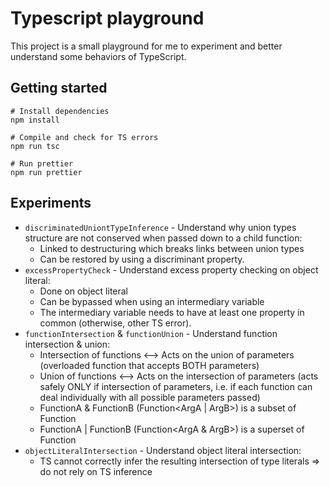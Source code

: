 # Typescript playground

This project is a small playground for me to experiment and better understand some behaviors of TypeScript.

## Getting started

```
# Install dependencies
npm install

# Compile and check for TS errors
npm run tsc

# Run prettier
npm run prettier
```

## Experiments

- `discriminatedUniontTypeInference` - Understand why union types structure are not conserved when passed down to a
  child function:
  - Linked to destructuring which breaks links between union types
  - Can be restored by using a discriminant property.
- `excessPropertyCheck` - Understand excess property checking on object literal:
  - Done on object literal
  - Can be bypassed when using an intermediary variable
  - The intermediary variable needs to have at least one property in common (otherwise, other TS error).
- `functionIntersection` & `functionUnion` - Understand function intersection & union:
  - Intersection of functions <--> Acts on the union of parameters (overloaded function that accepts BOTH parameters)
  - Union of functions <--> Acts on the intersection of parameters (acts safely ONLY if intersection of parameters,
    i.e. if each function can deal individually with all possible parameters passed)
  - FunctionA & FunctionB (Function<ArgA | ArgB>) is a subset of Function<ArgA>
  - FunctionA | FunctionB (Function<ArgA & ArgB>) is a superset of Function<ArgA>
- `objectLiteralIntersection` - Understand object literal intersection:
  - TS cannot correctly infer the resulting intersection of type literals => do not rely on TS inference